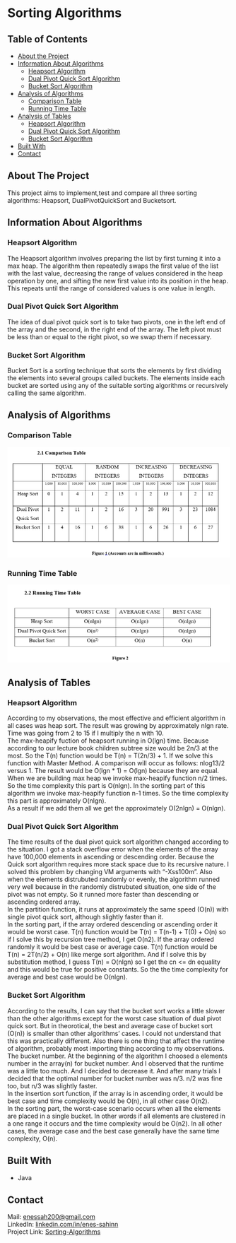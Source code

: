 # Sorting Algorithms

## Table of Contents

* [About the Project](#about-the-project)
* [Information About Algorithms](#information-about-algorithms)
  * [Heapsort Algorithm](#heapsort-algorithm)
  * [Dual Pivot Quick Sort Algorithm](#dual-pivot-quick-sort-algorithm)
  * [Bucket Sort Algorithm](#bucket-sort-algorithm)
* [Analysis of Algorithms](#analysis-of-algorithms)
  * [Comparison Table](#comparison-table)
  * [Running Time Table](#running-time-table)
* [Analysis of Tables](#analysis-of-tables)
  * [Heapsort Algorithm](#heapsort-algorithm)
  * [Dual Pivot Quick Sort Algorithm](#dual-pivot-quick-sort-algorithm)
  * [Bucket Sort Algorithm](#bucket-sort-algorithm)
* [Built With](#built-with)
* [Contact](#contact)

## About The Project
This project aims to implement,test and compare all three sorting algorithms: Heapsort, DualPivotQuickSort and Bucketsort.

## Information About Algorithms

### Heapsort Algorithm
The Heapsort algorithm involves preparing the list by first turning it into a max heap. The algorithm then repeatedly swaps the first value of the list with the last value, decreasing the range of values considered in the heap operation by one, and sifting the new first value into its position in the heap. This repeats until the range of considered values is one value in length.

### Dual Pivot Quick Sort Algorithm
The idea of dual pivot quick sort is to take two pivots, one in the left end of the array and the second, in the right end of the array. The left pivot must be less than or equal to the right pivot, so we swap them if necessary.

### Bucket Sort Algorithm
Bucket Sort is a sorting technique that sorts the elements by first dividing the elements into several groups called buckets. The elements inside each bucket are sorted using any of the suitable sorting algorithms or recursively calling the same algorithm.

## Analysis of Algorithms
### Comparison Table
![alt text](https://github.com/enes-sahinn/Sorting-Algorithms/blob/master/comparison_table.png)

### Running Time Table
![alt text](https://github.com/enes-sahinn/Sorting-Algorithms/blob/master/running_time_table.png)

## Analysis of Tables
### Heapsort Algorithm
According to my observations, the most effective and efficient algorithm in all cases was heap sort. The result was growing by approximately nlgn rate. Time was going from 2 to 15 if I multiply the n with 10. \
The max-heapify fuction of heapsort running in O(lgn) time. Because according to our lecture book children subtree size would be 2n/3 at the most. So the T(n) function would be T(n) = T(2n/3) + 1. If we solve this function with Master Method. A comparison will occur as follows: nlog13/2  versus 1. The result would be           O(lgn * 1) = O(lgn) because they are equal.\
When we are building max heap we invoke max-heapify function n/2 times. So the time complexity this part is O(nlgn). 
In the sorting part of this algorithm we invoke max-heapify function n-1 times. So the time complexity this part is approximately O(nlgn).\
As a result if we add them all we get the approximately O(2nlgn) = O(nlgn).

### Dual Pivot Quick Sort Algorithm
The time results of the dual pivot quick sort algorithm changed according to the situation. I got a stack overflow error when the elements of the array have 100,000 elements in ascending or descending order. Because the Quick sort algorithm requires more stack space due to its recursive nature. I solved this problem by changing VM arguments with “-Xss100m”. Also when the elements distrubuted randomly or evenly, the algorithm runned very well because in the randomly distrubuted situation, one side of the pivot was not empty. So it runned more faster than descending or ascending ordered array.\
In the partition function, it runs at approximately the same speed (O(n)) with single pivot quick sort, although slightly faster than it.\
In the sorting part, if the array ordered descending or ascending order it would be worst case. T(n) function would be T(n) = T(n-1) + T(0) + O(n) so if I solve this by recursion tree method, I get O(n2). If the array ordered randomly it would be best case or average case. T(n) function would be T(n) = 2T(n/2) + O(n) like merge sort algorithm. And if I solve this by substitution method, I guess T(n) = O(nlgn) so I get the cn <= dn equality and this would be true for positive constants. So the the time complexity for average and best case would be O(nlgn).

### Bucket Sort Algorithm
According to the results, I can say that the bucket sort works a little slower than the other algorithms except for the worst case situation of dual pivot quick sort. But in theorotical, the best and average case of bucket sort (O(n)) is smaller than other algorithms’ cases. I could not understand that this was practically different. Also there is one thing that affect the runtime of algorithm, probably most importing thing according to my observations. The bucket number. At the beginning of the algorithm I choosed a elements number in the array(n) for bucket number. And I observed that the runtime was a little too much. And I decided to decrease it. And after many trials I decided that the optimal number for bucket number was n/3. n/2 was fine too, but n/3 was slightly faster.\
In the insertion sort function, if the array is in ascending order, it would be best case and time complexity would be O(n), in all other case O(n2).\
In the sorting part, the worst-case scenario occurs when all the elements are placed in a single bucket. In other words if all elements are clustered in a one range it occurs and the time complexity would be O(n2). In all other cases, the average case and the best case generally have the same time complexity, O(n).

## Built With
* Java

## Contact
Mail: enessah200@gmail.com\
LinkedIn: [linkedin.com/in/enes-sahinn](https://www.linkedin.com/in/enes-sahinn/)\
Project Link: [Sorting-Algorithms](https://github.com/enes-sahinn/Sorting-Algorithms)

